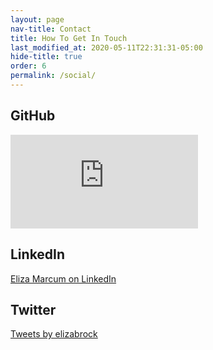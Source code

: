 ```yaml
---
layout: page
nav-title: Contact
title: How To Get In Touch
last_modified_at: 2020-05-11T22:31:31-05:00
hide-title: true
order: 6
permalink: /social/
---
```

<div class="flex-row">
  <div class="flex-small half">
    <section class="high-key">
      <h2>GitHub</h2>
      <iframe src="https://lab.lepture.com/github-cards/card.html?user=elizabrock" frameborder="0" scrolling="0"  allowtransparency></iframe>
    </section>
    <section class="high-key">
      <h2>LinkedIn</h2>
      <div class="badge-base LI-profile-badge" data-locale="en_US" data-size="medium" data-theme="light" data-type="VERTICAL" data-vanity="elizabrock" data-version="v1"><a class="badge-base__link LI-simple-link" href="https://www.linkedin.com/in/elizabrock?trk=profile-badge">Eliza Marcum on LinkedIn</a></div>
      <script src="https://platform.linkedin.com/badges/js/profile.js" async defer type="text/javascript"></script>
    </section>
  </div>
  <div class="flex-small half">
    <section class="high-key">
      <h2>Twitter</h2>
      <a class="twitter-timeline" data-height="700em" href="https://twitter.com/elizabrock?ref_src=twsrc%5Etfw">Tweets by elizabrock</a> <script async src="https://platform.twitter.com/widgets.js" charset="utf-8"></script>
    </section>
  </div>
</div>
